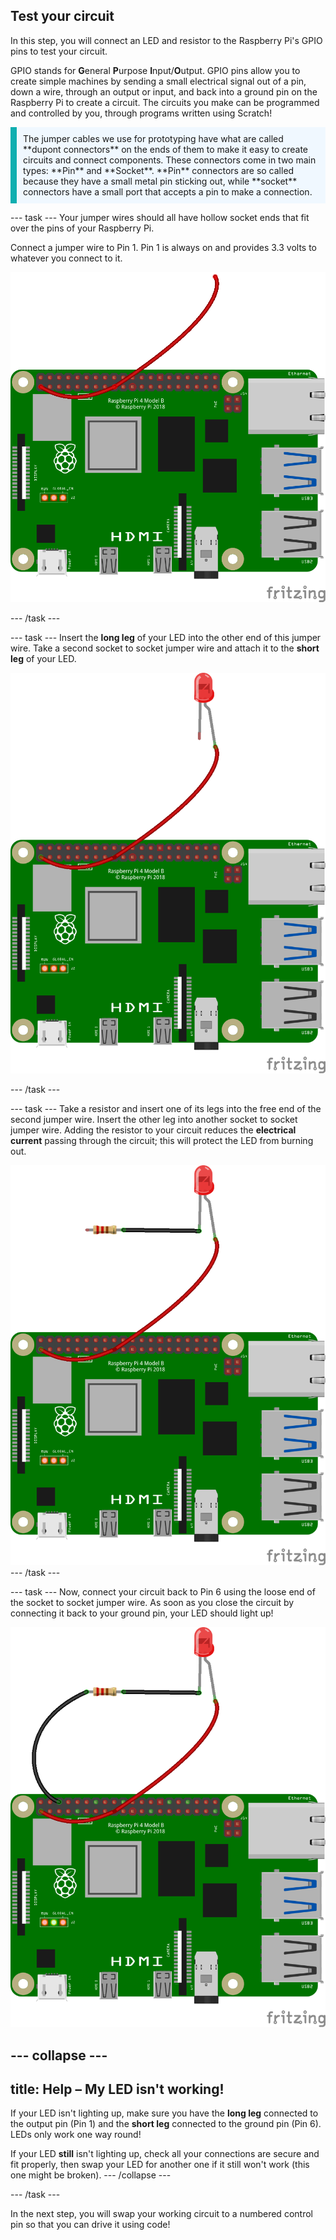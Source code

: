## Test your circuit

In this step, you will connect an LED and resistor to the Raspberry Pi's GPIO pins to test your circuit.

GPIO stands for **G**eneral **P**urpose **I**nput/**O**utput. GPIO pins allow you to create simple machines by sending a small electrical signal out of a pin, down a wire, through an output or input, and back into a ground pin on the Raspberry Pi to create a circuit. The circuits you make can be programmed and controlled by you, through programs written using Scratch!

<p style='border-left: solid; border-width:10px; border-color: #0faeb0; background-color: aliceblue; padding: 10px;'>
The jumper cables we use for prototyping have what are called **dupont connectors** on the ends of them to make it easy to create circuits and connect components. These connectors come in two main types: **Pin** and **Socket**. **Pin** connectors are so called because they have a small metal pin sticking out, while **socket** connectors have a small port that accepts a pin to make a connection.
</p>

--- task ---
Your jumper wires should all have hollow socket ends that fit over the pins of your Raspberry Pi. 

Connect a jumper wire to Pin 1. Pin 1 is always on and provides 3.3 volts to whatever you connect to it.  

![Circuit diagram of a jumper wire connected to 3V3 on a Raspberry Pi.](images/Pi_jumper_Test1.png)

--- /task ---

--- task ---
Insert the **long leg** of your LED into the other end of this jumper wire. Take a second socket to socket jumper wire and attach it to the **short leg** of your LED.

![Circuit diagram of a jumper wire with an LED wired in series to 3V3 on a Raspberry Pi.](images/Pi_LED_test2.png)

--- /task ---

--- task ---
Take a resistor and insert one of its legs into the free end of the second jumper wire. Insert the other leg into another socket to socket jumper wire. Adding the resistor to your circuit reduces the **electrical current** passing through the circuit; this will protect the LED from burning out. 

![Circuit diagram of a jumper wire with a resistor and LED wired in series to 3V3 on a Raspberry Pi.](images/Pi_resistor_test3.png)
--- /task ---

--- task ---
Now, connect your circuit back to Pin 6 using the loose end of the socket to socket jumper wire. As soon as you close the circuit by connecting it back to your ground pin, your LED should light up! 

![Circuit diagram of a completed circuit with a jumper wire with a resistor and LED wired in series to 3V3 on a Raspberry Pi.](images/Pi_1_complete.png)

--- collapse ---
---
title: Help – My LED isn't working!
---
If your LED isn't lighting up, make sure you have the **long leg** connected to the output pin (Pin 1) and the **short leg** connected to the ground pin (Pin 6). LEDs only work one way round!

If your LED **still** isn't lighting up, check all your connections are secure and fit properly, then swap your LED for another one if it still won't work (this one might be broken).
--- /collapse ---

--- /task ---


In the next step, you will swap your working circuit to a numbered control pin so that you can drive it using code!
